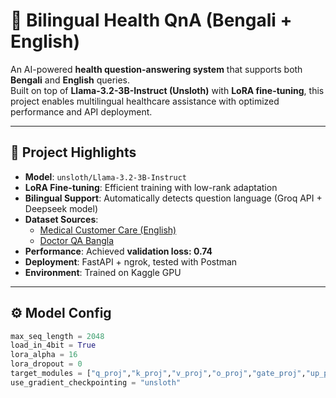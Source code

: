 # 🏥 Bilingual Health QnA (Bengali + English)

An AI-powered **health question-answering system** that supports both **Bengali** and **English** queries.  
Built on top of **Llama-3.2-3B-Instruct (Unsloth)** with **LoRA fine-tuning**, this project enables multilingual healthcare assistance with optimized performance and API deployment.

---

## 🚀 Project Highlights
- **Model**: `unsloth/Llama-3.2-3B-Instruct`  
- **LoRA Fine-tuning**: Efficient training with low-rank adaptation  
- **Bilingual Support**: Automatically detects question language (Groq API + Deepseek model)  
- **Dataset Sources**:
  - [Medical Customer Care (English)](https://huggingface.co/datasets/DR-DRR/Medical_Customer_care)  
  - [Doctor QA Bangla](https://huggingface.co/datasets/shetumohanto/doctor_qa_bangla)  
- **Performance**: Achieved **validation loss: 0.74**  
- **Deployment**: FastAPI + ngrok, tested with Postman  
- **Environment**: Trained on Kaggle GPU  

---

## ⚙️ Model Config
```python
max_seq_length = 2048
load_in_4bit = True
lora_alpha = 16
lora_dropout = 0
target_modules = ["q_proj","k_proj","v_proj","o_proj","gate_proj","up_proj","down_proj"]
use_gradient_checkpointing = "unsloth"
